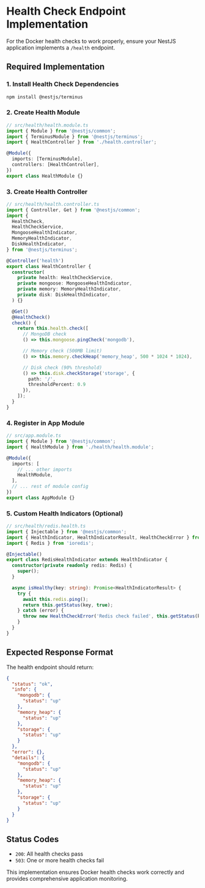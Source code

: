# Health Check Endpoint Implementation

For the Docker health checks to work properly, ensure your NestJS application implements a `/health` endpoint.

## Required Implementation

### 1. Install Health Check Dependencies

```bash
npm install @nestjs/terminus
```

### 2. Create Health Module

```typescript
// src/health/health.module.ts
import { Module } from '@nestjs/common';
import { TerminusModule } from '@nestjs/terminus';
import { HealthController } from './health.controller';

@Module({
  imports: [TerminusModule],
  controllers: [HealthController],
})
export class HealthModule {}
```

### 3. Create Health Controller

```typescript
// src/health/health.controller.ts
import { Controller, Get } from '@nestjs/common';
import {
  HealthCheck,
  HealthCheckService,
  MongooseHealthIndicator,
  MemoryHealthIndicator,
  DiskHealthIndicator,
} from '@nestjs/terminus';

@Controller('health')
export class HealthController {
  constructor(
    private health: HealthCheckService,
    private mongoose: MongooseHealthIndicator,
    private memory: MemoryHealthIndicator,
    private disk: DiskHealthIndicator,
  ) {}

  @Get()
  @HealthCheck()
  check() {
    return this.health.check([
      // MongoDB check
      () => this.mongoose.pingCheck('mongodb'),

      // Memory check (500MB limit)
      () => this.memory.checkHeap('memory_heap', 500 * 1024 * 1024),

      // Disk check (90% threshold)
      () => this.disk.checkStorage('storage', {
        path: '/',
        thresholdPercent: 0.9
      }),
    ]);
  }
}
```

### 4. Register in App Module

```typescript
// src/app.module.ts
import { Module } from '@nestjs/common';
import { HealthModule } from './health/health.module';

@Module({
  imports: [
    // ... other imports
    HealthModule,
  ],
  // ... rest of module config
})
export class AppModule {}
```

### 5. Custom Health Indicators (Optional)

```typescript
// src/health/redis.health.ts
import { Injectable } from '@nestjs/common';
import { HealthIndicator, HealthIndicatorResult, HealthCheckError } from '@nestjs/terminus';
import { Redis } from 'ioredis';

@Injectable()
export class RedisHealthIndicator extends HealthIndicator {
  constructor(private readonly redis: Redis) {
    super();
  }

  async isHealthy(key: string): Promise<HealthIndicatorResult> {
    try {
      await this.redis.ping();
      return this.getStatus(key, true);
    } catch (error) {
      throw new HealthCheckError('Redis check failed', this.getStatus(key, false));
    }
  }
}
```

## Expected Response Format

The health endpoint should return:

```json
{
  "status": "ok",
  "info": {
    "mongodb": {
      "status": "up"
    },
    "memory_heap": {
      "status": "up"
    },
    "storage": {
      "status": "up"
    }
  },
  "error": {},
  "details": {
    "mongodb": {
      "status": "up"
    },
    "memory_heap": {
      "status": "up"
    },
    "storage": {
      "status": "up"
    }
  }
}
```

## Status Codes

- `200`: All health checks pass
- `503`: One or more health checks fail

This implementation ensures Docker health checks work correctly and provides comprehensive application monitoring.